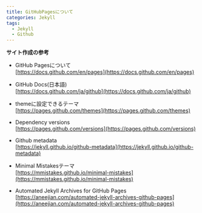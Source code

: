 ```yaml
---
title: GitHubPagesについて
categories: Jekyll
tags:
  - Jekyll
  - Github
---
```


**サイト作成の参考**

- GitHub Pagesについて  
  [https://docs.github.com/en/pages](https://docs.github.com/en/pages)

- GitHub Docs(日本語)  
  [https://docs.github.com/ja/github](https://docs.github.com/ja/github)

- themeに設定できるテーマ  
  [https://pages.github.com/themes](https://pages.github.com/themes)

- Dependency versions  
  [https://pages.github.com/versions](https://pages.github.com/versions)

- Github metadata  
  [https://jekyll.github.io/github-metadata](https://jekyll.github.io/github-metadata)

- Minimal Mistakesテーマ  
  [https://mmistakes.github.io/minimal-mistakes](https://mmistakes.github.io/minimal-mistakes)

- Automated Jekyll Archives for GitHub Pages  
  [https://aneejian.com/automated-jekyll-archives-github-pages](https://aneejian.com/automated-jekyll-archives-github-pages)
